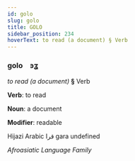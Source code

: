 ```yaml
---
id: golo
slug: golo
title: GOLO
sidebar_position: 234
hoverText: to read (a document) § Verb
---
```


### golo&emsp;<span kind="abugida">ꜿʓ</span>

*to read (a document)* **§** Verb

**Verb**: to read

**Noun**: a document

**Modifier**: readable

Hijazi Arabic قرا gara undefined

*Afroasiatic Language Family*